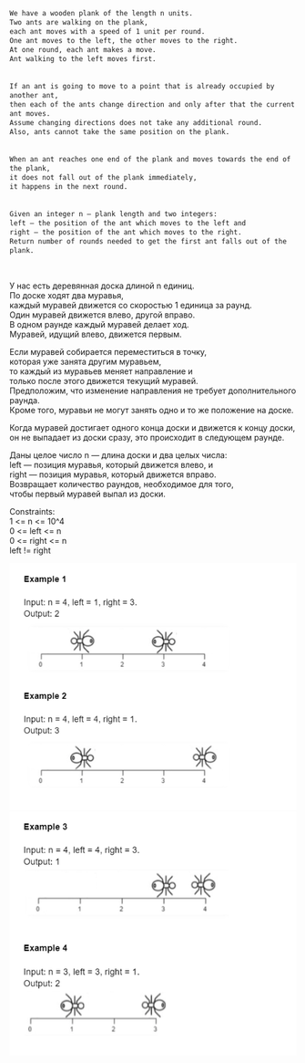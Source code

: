 
```
We have a wooden plank of the length n units.  
Two ants are walking on the plank,  
each ant moves with a speed of 1 unit per round.  
One ant moves to the left, the other moves to the right.  
At one round, each ant makes a move.  
Ant walking to the left moves first.


If an ant is going to move to a point that is already occupied by another ant,  
then each of the ants change direction and only after that the current ant moves.  
Assume changing directions does not take any additional round.  
Also, ants cannot take the same position on the plank.


When an ant reaches one end of the plank and moves towards the end of the plank,  
it does not fall out of the plank immediately,  
it happens in the next round.


Given an integer n — plank length and two integers:  
left — the position of the ant which moves to the left and  
right — the position of the ant which moves to the right.  
Return number of rounds needed to get the first ant falls out of the plank.



```
У нас есть деревянная доска длиной n единиц.  
По доске ходят два муравья,  
каждый муравей движется со скоростью 1 единица за раунд.  
Один муравей движется влево, другой вправо.  
В одном раунде каждый муравей делает ход.  
Муравей, идущий влево, движется первым.

Если муравей собирается переместиться в точку,  
которая уже занята другим муравьем,  
то каждый из муравьев меняет направление и  
только после этого движется текущий муравей.  
Предположим, что изменение направления не требует дополнительного раунда.  
Кроме того, муравьи не могут занять одно и то же положение на доске.

Когда муравей достигает одного конца доски и движется к концу доски,  
он не выпадает из доски сразу, это происходит в следующем раунде.

Даны целое число n — длина доски и два целых числа:  
left — позиция муравья, который движется влево, и  
right — позиция муравья, который движется вправо.  
Возвращает количество раундов, необходимое для того,  
чтобы первый муравей выпал из доски.



Constraints:  
1 <= n <= 10^4  
0 <= left <= n  
0 <= right <= n  
left != right

![image_1](image_1.png)
![image_2](image_2.png)


